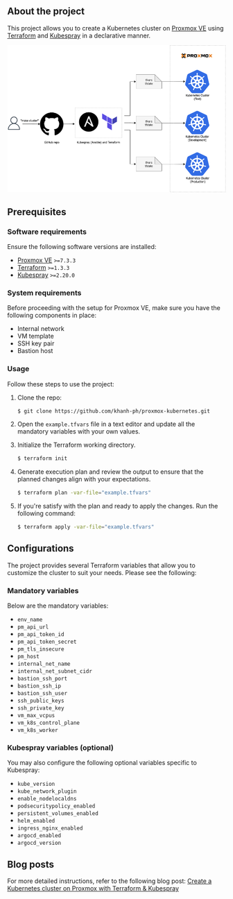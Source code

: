 ## About the project

This project allows you to create a Kubernetes cluster on [Proxmox VE](https://pve.proxmox.com/wiki/Main_Page) using [Terraform](https://www.terraform.io/) and [Kubespray](https://github.com/kubernetes-sigs/kubespray) in a declarative manner.

![Proxmox Kubernetes clusters](proxmox-kubernetes.png)

## Prerequisites

### Software requirements

Ensure the following software versions are installed:

* [Proxmox VE](https://www.proxmox.com/en/proxmox-ve/get-started/) `>=7.3.3`
* [Terraform](https://developer.hashicorp.com/terraform/tutorials/aws-get-started/install-cli/) `>=1.3.3`
* [Kubespray](https://github.com/kubernetes-sigs/kubespray) `>=2.20.0`

### System requirements

Before proceeding with the setup for Proxmox VE, make sure you have the following components in place:

* Internal network
* VM template
* SSH key pair
* Bastion host

### Usage

Follow these steps to use the project:

1. Clone the repo:

    ```sh
    $ git clone https://github.com/khanh-ph/proxmox-kubernetes.git
    ```

2. Open the `example.tfvars` file in a text editor and update all the mandatory variables with your own values.

3. Initialize the Terraform working directory.

    ```sh
    $ terraform init
    ```

4. Generate execution plan and review the output to ensure that the planned changes align with your expectations.

    ```sh
    $ terraform plan -var-file="example.tfvars"
    ```

5. If you're satisfy with the plan and ready to apply the changes. Run the following command:

    ```sh
    $ terraform apply -var-file="example.tfvars"
    ```

## Configurations

The project provides several Terraform variables that allow you to customize the cluster to suit your needs. Please see the following:

### Mandatory variables

Below are the mandatory variables:

* `env_name`
* `pm_api_url`
* `pm_api_token_id`
* `pm_api_token_secret`
* `pm_tls_insecure`
* `pm_host`
* `internal_net_name`
* `internal_net_subnet_cidr`
* `bastion_ssh_port`
* `bastion_ssh_ip`
* `bastion_ssh_user`
* `ssh_public_keys`
* `ssh_private_key`
* `vm_max_vcpus`
* `vm_k8s_control_plane`
* `vm_k8s_worker`

### Kubespray variables (optional)

You may also configure the following optional variables specific to Kubespray:

* `kube_version`
* `kube_network_plugin`
* `enable_nodelocaldns`
* `podsecuritypolicy_enabled`
* `persistent_volumes_enabled`
* `helm_enabled`
* `ingress_nginx_enabled`
* `argocd_enabled`
* `argocd_version`

## Blog posts

For more detailed instructions, refer to the following blog post: [Create a Kubernetes cluster on Proxmox with Terraform & Kubespray](https://www.khanhph.com/install-proxmox-kubernetes/)
